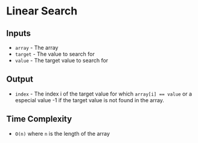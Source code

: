 # Linear Search

## Inputs
* `array` - The array
* `target` - The value to search for
* `value` - The target value to search for

## Output
* `index` - The index i of the target value for which `array[i] == value` or a especial value -1 if the target value is not found in the array.

## Time Complexity
* `O(n)` where `n` is the length of the array
